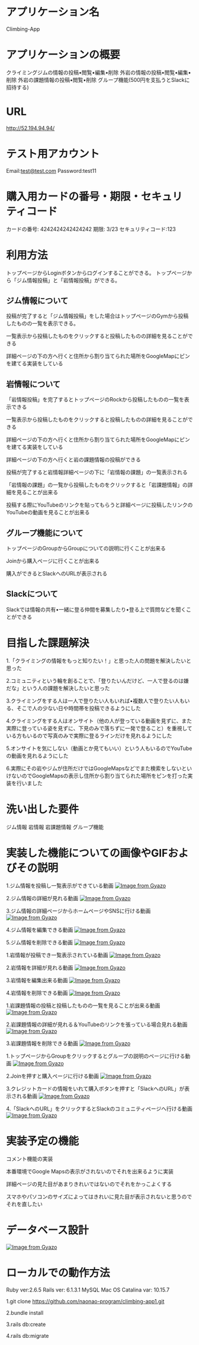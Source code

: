 # アプリケーション名
Climbing-App

# アプリケーションの概要
クライミングジムの情報の投稿•閲覧•編集•削除
外岩の情報の投稿•閲覧•編集•削除
外岩の課題情報の投稿•閲覧•削除
グループ機能(500円を支払うとSlackに招待する)

# URL
http://52.194.94.94/

# テスト用アカウント
Email:test@test.com
Password:test11

# 購入用カードの番号・期限・セキュリティコード
カードの番号: 4242424242424242
期限: 3/23
セキュリティコード:123

# 利用方法
トップページからLoginボタンからログインすることができる。
トップページから「ジム情報投稿」と「岩情報投稿」ができる。
## ジム情報について
投稿が完了すると「ジム情報投稿」をした場合はトップページのGymから投稿したものの一覧を表示できる。

一覧表示から投稿したものをクリックすると投稿したものの詳細を見ることができる

詳細ページの下の方へ行くと住所から割り当てられた場所をGoogleMapにピンを建てる実装をしている

## 岩情報について
「岩情報投稿」を完了するとトップページのRockから投稿したものの一覧を表示できる

一覧表示から投稿したものをクリックすると投稿したものの詳細を見ることができる

詳細ページの下の方へ行くと住所から割り当てられた場所をGoogleMapにピンを建てる実装をしている

詳細ページの下の方へ行くと岩の課題情報の投稿ができる

投稿が完了すると岩情報詳細ページの下に「岩情報の課題」の一覧表示される

「岩情報の課題」の一覧から投稿したものをクリックすると「岩課題情報」の詳細を見ることが出来る

投稿する際にYouTubeのリンクを貼ってもらうと詳細ページに投稿したリンクのYouTubeの動画を見ることが出来る

## グループ機能について
トップページのGroupからGroupについての説明に行くことが出来る

Joinから購入ページに行くことが出来る

購入ができるとSlackへのURLが表示される

## Slackについて
Slackでは情報の共有•一緒に登る仲間を募集したり•登る上で質問などを聞くことができる

# 目指した課題解決
1.「クライミングの情報をもっと知りたい！」と思った人の問題を解決したいと思った

2.コミュニティという輪を創ることで、「登りたいんだけど、一人で登るのは嫌だな」という人の課題を解決したいと思った

3.クライミングをする人は一人で登りたい人もいれば•複数人で登りたい人もいる、そこで人の少ない日や時間帯を投稿できるようにした

4.クライミングをする人はオンサイト（他の人が登っている動画を見ずに、また実際に登っている姿を見ずに、下見のみで落ちずに一発で登ること）を重視している方もいるので写真のみで実際に登るラインだけを見れるようにした

5.オンサイトを気にしない（動画とか見てもいい）という人もいるのでYouTubeの動画を見れるようにした

6.実際にその岩やジムが住所だけではGoogleMapsなどでまた検索をしないといけないのでGoogleMapsの表示し住所から割り当てられた場所をピンを打った実装を行いました

# 洗い出した要件
ジム情報
岩情報
岩課題情報
グループ機能

# 実装した機能についての画像やGIFおよびその説明
<!-- ジム情報 -->
1.ジム情報を投稿し一覧表示ができている動画
[![Image from Gyazo](https://i.gyazo.com/ec966b2687db47401f6cf6a71a5f342a.gif)](https://gyazo.com/ec966b2687db47401f6cf6a71a5f342a)

2.ジム情報の詳細が見れる動画
[![Image from Gyazo](https://i.gyazo.com/5ceb9bd56cb232d0420560eecd27ee67.gif)](https://gyazo.com/5ceb9bd56cb232d0420560eecd27ee67)

3.ジム情報の詳細ページからホームページやSNSに行ける動画
[![Image from Gyazo](https://i.gyazo.com/d6b4fa2650b7efb417ed804fa47c3094.gif)](https://gyazo.com/d6b4fa2650b7efb417ed804fa47c3094)

4.ジム情報を編集できる動画
[![Image from Gyazo](https://i.gyazo.com/b6e9a1eff9c8b5d2a66d633ba2caeb38.gif)](https://gyazo.com/b6e9a1eff9c8b5d2a66d633ba2caeb38)

5.ジム情報を削除できる動画
[![Image from Gyazo](https://i.gyazo.com/cc35f94c7faa6ccd0e55569e54dd5827.gif)](https://gyazo.com/cc35f94c7faa6ccd0e55569e54dd5827)

<!-- 岩情報 -->
1.岩情報が投稿でき一覧表示されている動画
[![Image from Gyazo](https://i.gyazo.com/ac311776fead93b3b34ac4d72142d3e7.gif)](https://gyazo.com/ac311776fead93b3b34ac4d72142d3e7)

2.岩情報を詳細が見れる動画
[![Image from Gyazo](https://i.gyazo.com/030cf0e0414eeb655e7411969f173f70.gif)](https://gyazo.com/030cf0e0414eeb655e7411969f173f70)

3.岩情報を編集出来る動画
[![Image from Gyazo](https://i.gyazo.com/b964c362e9fc47d900ed440ae2a816cb.gif)](https://gyazo.com/b964c362e9fc47d900ed440ae2a816cb)

4.岩情報を削除できる動画
[![Image from Gyazo](https://i.gyazo.com/5d7a5ca9b7198afb3ba1483ea0fae7d7.gif)](https://gyazo.com/5d7a5ca9b7198afb3ba1483ea0fae7d7)

<!-- 岩課題情報 -->
1.岩課題情報の投稿と投稿したものの一覧を見ることが出来る動画
[![Image from Gyazo](https://i.gyazo.com/a70dd3391cb5575972af621bce4aabc7.gif)](https://gyazo.com/a70dd3391cb5575972af621bce4aabc7)

2.岩課題情報の詳細が見れる＆YouTubeのリンクを張っている場合見れる動画
[![Image from Gyazo](https://i.gyazo.com/2f618a17f6972f034957e13b33dbc8bf.gif)](https://gyazo.com/2f618a17f6972f034957e13b33dbc8bf)

3.岩課題情報を削除できる動画
[![Image from Gyazo](https://i.gyazo.com/8aa5e9518e1341f2c96bb2c01716a74d.gif)](https://gyazo.com/8aa5e9518e1341f2c96bb2c01716a74d)

<!-- グループ機能 -->
1.トップページからGroupをクリックするとグループの説明のページに行ける動画
[![Image from Gyazo](https://i.gyazo.com/4ed69dc020d86b02d454f24037e4caa4.gif)](https://gyazo.com/4ed69dc020d86b02d454f24037e4caa4)

2.Joinを押すと購入ページに行ける動画
[![Image from Gyazo](https://i.gyazo.com/82ef79da42a6886b79bf3c8880a888fd.gif)](https://gyazo.com/82ef79da42a6886b79bf3c8880a888fd)

3.クレジットカードの情報をいれて購入ボタンを押すと「SlackへのURL」が表示される動画
[![Image from Gyazo](https://i.gyazo.com/e032d7827220226dd766364c00a8f0d9.gif)](https://gyazo.com/e032d7827220226dd766364c00a8f0d9)

4.「SlackへのURL」をクリックするとSlackのコミュニティページへ行ける動画
[![Image from Gyazo](https://i.gyazo.com/63fbbc9f5cbd9907a90fe9976015f3f1.gif)](https://gyazo.com/63fbbc9f5cbd9907a90fe9976015f3f1)

# 実装予定の機能
コメント機能の実装

本番環境でGoogle Mapsの表示がされないのでそれを出来るように実装

詳細ページの見た目があまりきれいではないのでそれをかっこよくする

スマホやパソコンのサイズによってはきれいに見た目が表示されないと思うのでそれを直したい

# データベース設計
[![Image from Gyazo](https://i.gyazo.com/11b4650a092e6f31f8a1bf0a95cb4d59.png)](https://gyazo.com/11b4650a092e6f31f8a1bf0a95cb4d59)

# ローカルでの動作方法
Ruby ver:2.6.5
Rails ver: 6.1.3.1
MySQL
Mac OS Catalina var: 10.15.7

1.git clone https://github.com/naonao-program/climbing-app1.git

2.bundle install

3.rails db:create

4.rails db:migrate